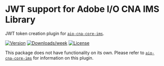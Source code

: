 # JWT support for Adobe I/O CNA IMS Library

JWT token creation plugin for [`aio-cna-core-ims`](https://github.com/adobe/aio-cna-core-ims).

[![Version](https://img.shields.io/npm/v/aio-cna-core-ims-jwt.svg)](https://npmjs.org/package/aio-cna-core-ims-jwt)
[![Downloads/week](https://img.shields.io/npm/dw/aio-cna-core-ims-jwt.svg)](https://npmjs.org/package/aio-cna-core-ims-jwt)
[![License](https://img.shields.io/npm/l/aio-cna-core-ims-jwt.svg)](https://github.com/adobe/aio-cna-core-ims-jwt/blob/master/package.json)

This package does not have functionality on its own.
Please refer to [`aio-cna-core-ims`](https://github.com/adobe/aio-cna-core-ims) for information on this plugin.